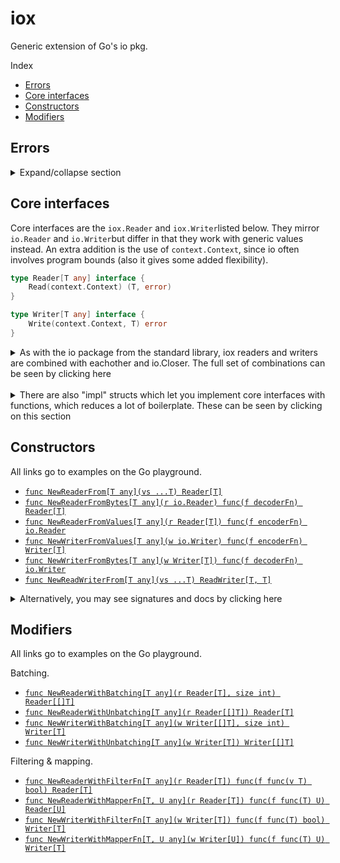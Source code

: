 # iox
Generic extension of Go's io pkg.

Index 
- [Errors](#errors)
- [Core interfaces](#core-interfaces)
- [Constructors](#constructors)
- [Modifiers](#modifiers)



## Errors
<details>
<summary> Expand/collapse section </summary>

This package does *not* define any new errors, it inherits them from the `io` package in the standard library.
```go
io.EOF              // Used by e.g iox.Reader: Stop reading/consuming
io.ErrClosedPipe    // Used by e.g iox.Writer: Stop writing/producing.
```

</details>



## Core interfaces
Core interfaces are the `iox.Reader` and `iox.Writer`listed below. They mirror `io.Reader` and `io.Writer`but differ in that they work with generic values instead. An extra addition is the use of `context.Context`, since io often involves program bounds (also it gives some added flexibility).

```go
type Reader[T any] interface {
	Read(context.Context) (T, error)
}
```

```go
type Writer[T any] interface {
	Write(context.Context, T) error
}
```

<details>
<summary> As with the io package from the standard library, iox readers and writers are combined with eachother and io.Closer. The full set of combinations can be seen by clicking here </summary>

```go
type Reader[T any] interface {
	Read(context.Context) (T, error)
}

type ReadCloser[T any] interface {
	io.Closer
	Reader[T]
}

type Writer[T any] interface {
	Write(context.Context, T) error
}

type WriteCloser[T any] interface {
	io.Closer
	Writer[T]
}

type ReadWriter[T, U any] interface {
	Reader[T]
	Writer[U]
}

type ReadWriteCloser[T, U any] interface {
	io.Closer
	Reader[T]
	Writer[U]
}
```
</details>

<br>
<details>
<summary>  There are also "impl" structs which let you implement core interfaces with functions, which reduces a lot of boilerplate. These can be seen by clicking on this section </summary>

<br>

Signatures are links to the Go playground (examples).
- [`type ReaderImpl[T any] struct`](https://go.dev/play/p/gkzrDGzLRtc)
- [`type ReadCloserImpl[T any] struct`](https://go.dev/play/p/SXA7OWQl5ee)
- [`type WriterImpl[T any] struct`](https://go.dev/play/p/796B8udkJKy)
- [`type WriteCloserImpl[T any] struct`](https://go.dev/play/p/UE0Bxls3D5D)
- [`type ReadWriterImpl[T, U any] struct`](https://go.dev/play/p/yl_e7ics0oY)
- [`type ReadWriteCloserImpl[T, U any] struct`](https://go.dev/play/p/RvmasSrtNo_c)

</details>



## Constructors

All links go to examples on the Go playground.

- [`func NewReaderFrom[T any](vs ...T) Reader[T]`](https://go.dev/play/p/bP73PU1mQvf)
- [`func NewReaderFromBytes[T any](r io.Reader) func(f decoderFn) Reader[T]`](https://go.dev/play/p/ltcwrgk41Gw)
- [`func NewReaderFromValues[T any](r Reader[T]) func(f encoderFn) io.Reader`](https://go.dev/play/p/e9Sp5od3iE6)
- [`func NewWriterFromValues[T any](w io.Writer) func(f encoderFn) Writer[T]`](https://go.dev/play/p/5arKiC4ZxRt)
- [`func NewWriterFromBytes[T any](w Writer[T]) func(f decoderFn) io.Writer`](https://go.dev/play/p/yhaEWVIMoxw)
- [`func NewReadWriterFrom[T any](vs ...T) ReadWriter[T, T]`](https://go.dev/play/p/tusGzivubiI)

<details>
<summary> Alternatively, you may see signatures and docs by clicking here</summary>


```go
// NewReaderFrom returns a Reader which yields values from the given vals.
func NewReaderFrom[T any](vs ...T) Reader[T]
```

```go
// NewReaderFromBytes creates a new T reader from an io.Reader and Decoder.
// It simply reads bytes from 'r', decodes them, and passes them along to the
// caller. As such, the decoder must match the encoder used to create the bytes.
// If 'r' is nil, an empty Reader is returned; if 'f' is nil, the decoder is set
// to json.NewDecoder.
func NewReaderFromBytes[T any](r io.Reader) func(f decoderFn) Reader[T]
```

```go
// NewReaderFromValues creates an io.Reader from a Reader and Encoder.
// It simply reads values from 'r', encodes them, and passes them along to the
// caller. As such, when decoding values from the returned io.Reader one should
// use a decoder which matches the encoder passed here. If 'r' is nil, an
// empty (not nil) io.Reader is returned; if 'f' is nil, the encoder is set to
// json.NewEncoder. 
func NewReaderFromValues[T any](r Reader[T]) func(f encoderFn) io.Reader
```

```go
// NewWriterFromValues returns a Writer which accepts values, encodes them
// using the given encoder, and then writes them to 'w'. If 'w' is nil, an empty
// Writer is returned; if 'f' is nil, the encoder is set to json.NewEncoder.
func NewWriterFromValues[T any](w io.Writer) func(f encoderFn) Writer[T]
```

```go
// NewWriterFromBytes returns an io.Writer which accepts bytes, decodes them
// using the given decoder, and then writes them to 'w'. If 'w' is nil, an emtpy
// io.Writer is returned; if 'f' is nil, the decoder is set to json.NewDecoder.
func NewWriterFromBytes[T any](w Writer[T]) func(f decoderFn) io.Writer 
```

```go
// NewReadWriterFrom returns a ReadWriter[T] which writes into- and read from
// an internal buffer. The buffer is initially populated with the given values.
// The buffer acts like a stack, and a read while the buf is empty returns io.EOF.
func NewReadWriterFrom[T any](vs ...T) ReadWriter[T, T]
```
</details>



## Modifiers
All links go to examples on the Go playground.

Batching.
- [`func NewReaderWithBatching[T any](r Reader[T], size int) Reader[[]T]`](
	https://go.dev/play/p/Mn3Cipq8-Gy
)
- [`func NewReaderWithUnbatching[T any](r Reader[[]T]) Reader[T]`](
	https://go.dev/play/p/zaLBILUnkgE
)
- [`func NewWriterWithBatching[T any](w Writer[[]T], size int) Writer[T]`](
	https://go.dev/play/p/sbOaajf3Jt8
)
- [`func NewWriterWithUnbatching[T any](w Writer[T]) Writer[[]T]`](
	https://go.dev/play/p/E-qP0CE8wV3
)

Filtering & mapping.
* [`func NewReaderWithFilterFn[T any](r Reader[T]) func(f func(v T) bool) Reader[T]`](
	https://go.dev/play/p/vYCJChGUKF_Y
)
* [`func NewReaderWithMapperFn[T, U any](r Reader[T]) func(f func(T) U) Reader[U]`](
	https://go.dev/play/p/CaB0N1N5nur
)
* [`func NewWriterWithFilterFn[T any](w Writer[T]) func(f func(T) bool) Writer[T]`](
	https://go.dev/play/p/BgKAgGVvJ7b
)
* [`func NewWriterWithMapperFn[T, U any](w Writer[U]) func(f func(T) U) Writer[T]`](
	https://go.dev/play/p/V3OvYkJS-mC
)